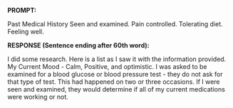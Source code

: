 **PROMPT:**

Past Medical History Seen and examined. Pain controlled. Tolerating diet. Feeling well. 

**RESPONSE (Sentence ending after 60th word):**

I did some research. Here is a list as I saw it with the information provided. My Current Mood - Calm, Positive, and optimistic. I was asked to be examined for a blood glucose or blood pressure test - they do not ask for that type of test. This had happened on two or three occasions. If I were seen and examined, they would determine if all of my current medications were working or not. 